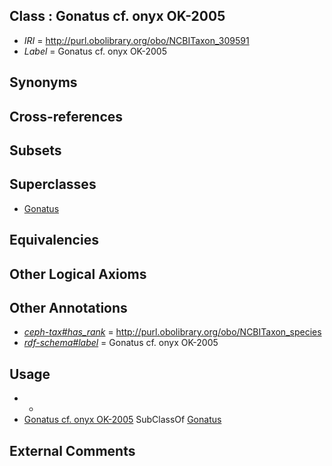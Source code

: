 
## Class : Gonatus cf. onyx OK-2005

 * *IRI* = http://purl.obolibrary.org/obo/NCBITaxon_309591
 * *Label* = Gonatus cf. onyx OK-2005

## Synonyms


## Cross-references


## Subsets


## Superclasses

 * [Gonatus](../../NCBITaxon/11/NCBITaxon_61711.md)

## Equivalencies


## Other Logical Axioms


## Other Annotations

 * *[ceph-tax#has_rank](../../ceph-tax#has/nk/ceph-tax#has_rank.md)* = http://purl.obolibrary.org/obo/NCBITaxon_species
 * *[rdf-schema#label](../../el/rdf-schema#label.md)* = Gonatus cf. onyx OK-2005

## Usage

 * -
 * [Gonatus cf. onyx OK-2005](../../NCBITaxon/91/NCBITaxon_309591.md) SubClassOf [Gonatus](../../NCBITaxon/11/NCBITaxon_61711.md)

## External Comments

